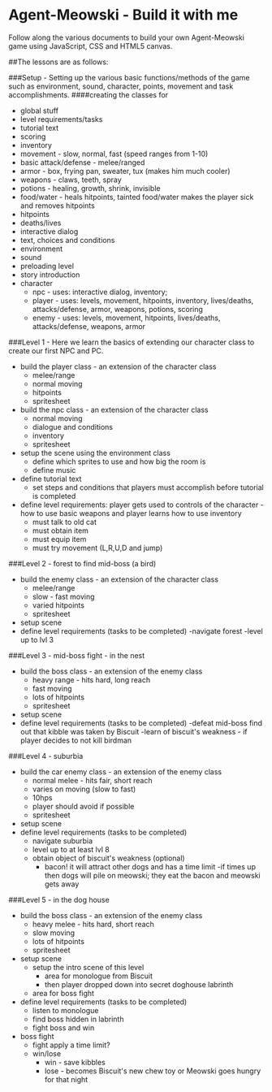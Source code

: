 # Agent-Meowski - Build it with me
Follow along the various documents to build your own Agent-Meowski game using JavaScript, CSS and HTML5 canvas.

##The lessons are as follows:

###Setup - Setting up the various basic functions/methods of the game such as environment, sound, character, points, movement and task accomplishments.
####creating the classes for

* global stuff
* level requirements/tasks
* tutorial text
* scoring
* inventory
* movement - slow, normal, fast (speed ranges from 1-10)
* basic attack/defense - melee/ranged
* armor - box, frying pan, sweater, tux (makes him much cooler)
* weapons - claws, teeth, spray
* potions - healing, growth, shrink, invisible
* food/water - heals hitpoints, tainted food/water makes the player sick and removes hitpoints
* hitpoints
* deaths/lives
* interactive dialog
* text, choices and conditions
* environment
* sound
* preloading level
* story introduction
* character
  * npc - uses: interactive dialog, inventory;
  * player - uses: levels, movement, hitpoints, inventory, lives/deaths, attacks/defense, armor, weapons, potions, scoring
  * enemy - uses: levels, movement, hitpoints, lives/deaths, attacks/defense, weapons, armor
	
###Level 1 - Here we learn the basics of extending our character class to create our first NPC and PC.
 
* build the player class - an extension of the character class
  - melee/range
  - normal moving
  - hitpoints
  - spritesheet
* build the npc class - an extension of the character class
  - normal moving
  - dialogue and conditions
  - inventory
  - spritesheet
* setup the scene using the environment class
  - define which sprites to use and how big the room is
  - define music
* define tutorial text
  - set steps and conditions that players must accomplish before tutorial is completed
* define level requirements: player gets used to controls of the character - how to use basic weapons and player learns how to use inventory
  - must talk to old cat
  - must obtain item
  - must equip item
  - must try movement (L,R,U,D and jump)
	
###Level 2 - forest to find mid-boss (a bird)

* build the enemy class - an extension of the character class
  - melee/range
  - slow - fast moving
  - varied hitpoints
  - spritesheet
* setup scene
* define level requirements (tasks to be completed)
  -navigate forest
  -level up to lvl 3
	
###Level 3 - mid-boss fight - in the nest

* build the boss class - an extension of the enemy class
  - heavy range - hits hard, long reach
  - fast moving
  - lots of hitpoints
  - spritesheet
* setup scene
* define level requirements (tasks to be completed)
  -defeat mid-boss find out that kibble was taken by Biscuit
  -learn of biscuit's weakness - if player decides to not kill birdman
	
###Level 4 - suburbia

* build the car enemy class - an extension of the enemy class
  - normal melee - hits fair, short reach
  - varies on moving (slow to fast)
  - 10hps
  - player should avoid if possible
  - spritesheet
* setup scene
* define level requirements (tasks to be completed)
  - navigate suburbia
  - level up to at least lvl 8
  - obtain object of biscuit's weakness (optional)
    - bacon! it will attract other dogs and has a time limit
      -if times up then dogs will pile on meowski; they eat the bacon and meowski gets away
			
###Level 5 - in the dog house

* build the boss class - an extension of the enemy class
  - heavy melee - hits hard, short reach
  - slow moving
  - lots of hitpoints
  - spritesheet
* setup scene
  - setup the intro scene of this level 
    - area for monologue from Biscuit
    - then player dropped down into secret doghouse labrinth
  - area for boss fight
* define level requirements (tasks to be completed)
  - listen to monologue
  - find boss hidden in labrinth
  - fight boss and win
* boss fight
  - fight apply a time limit?
  - win/lose
    - win - save kibbles
    - lose - becomes Biscuit's new chew toy or Meowski goes hungry for that night
